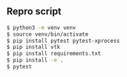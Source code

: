 ## Repro script

```bash
$ python3 -m venv venv
$ source venv/bin/activate
$ pip install pytest pytest-xprocess
$ pip install vtk
$ pip install requirements.txt
$ pip install -e .
$ pytest
```

